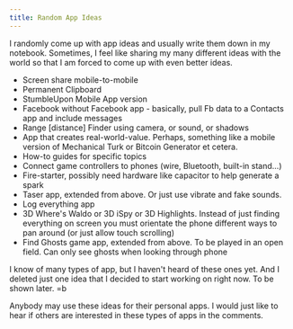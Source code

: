```yaml
---
title: Random App Ideas
---
```

I randomly come up with app ideas and usually write them down in my notebook. Sometimes, I feel like sharing my many different ideas with the world so that I am forced to come up with even better ideas.

- Screen share mobile-to-mobile 
- Permanent Clipboard
- StumbleUpon Mobile App version
- Facebook without Facebook app - basically, pull Fb data to a Contacts app and include messages
- Range [distance] Finder using camera, or sound, or shadows
- App that creates real-world-value. Perhaps, something like a mobile version of Mechanical Turk or Bitcoin Generator et cetera.
- How-to guides for specific topics
- Connect game controllers to phones (wire, Bluetooth, built-in stand...)
- Fire-starter, possibly need hardware like capacitor to help generate a spark
- Taser app, extended from above. Or just use vibrate and fake sounds.
- Log everything app
- 3D Where's Waldo or 3D iSpy or 3D Highlights. Instead of just finding everything on screen you must orientate the phone different ways to pan around (or just allow touch scrolling)
- Find Ghosts game app, extended from above. To be played in an open field. Can only see ghosts when looking through phone

I know of many types of app, but I haven't heard of these ones yet. And I deleted just one idea that I decided to start working on right now. To be shown later. =b

Anybody may use these ideas for their personal apps. I would just like to hear if others are interested in these types of apps in the comments.

